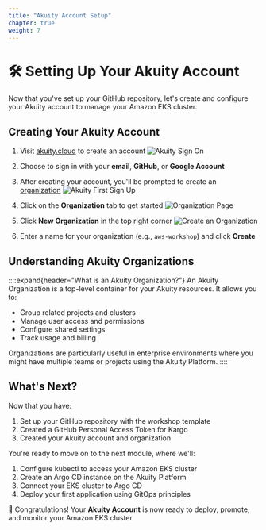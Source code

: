```yaml
---
title: "Akuity Account Setup"
chapter: true
weight: 7
---
```


# 🛠️ Setting Up Your Akuity Account

Now that you've set up your GitHub repository, let's create and configure your Akuity account to manage your Amazon EKS cluster.

## Creating Your Akuity Account

1. Visit [akuity.cloud](https://akuity.cloud) to create an account
   ![Akuity Sign On](/images/AkuityCreateAccount.png)

2. Choose to sign in with your **email**, **GitHub**, or **Google Account**

3. After creating your account, you'll be prompted to create an [organization](https://akuity.io/blog/introducing-akuity-workspaces)
   ![Akuity First Sign Up](/images/AkuityFirstPage.png)

4. Click on the **Organization** tab to get started
   ![Organization Page](/images/AkuityOrganizationsPage.png)

5. Click **New Organization** in the top right corner
   ![Create an Organization](/images/AkuityCreateOrganization.png)

6. Enter a name for your organization (e.g., `aws-workshop`) and click **Create**

## Understanding Akuity Organizations

::::expand{header="What is an Akuity Organization?"}
An Akuity Organization is a top-level container for your Akuity resources. It allows you to:

- Group related projects and clusters
- Manage user access and permissions
- Configure shared settings
- Track usage and billing

Organizations are particularly useful in enterprise environments where you might have multiple teams or projects using the Akuity Platform.
::::

## What's Next?

Now that you have:
1. Set up your GitHub repository with the workshop template
2. Created a GitHub Personal Access Token for Kargo
3. Created your Akuity account and organization

You're ready to move on to the next module, where we'll:
1. Configure kubectl to access your Amazon EKS cluster
2. Create an Argo CD instance on the Akuity Platform
3. Connect your EKS cluster to Argo CD
4. Deploy your first application using GitOps principles

🎉 Congratulations! Your **Akuity Account** is now ready to deploy, promote, and monitor your Amazon EKS cluster.
